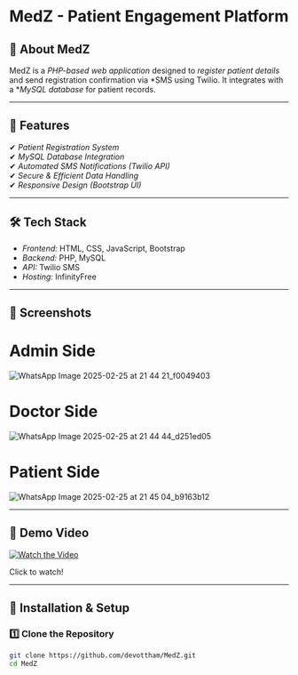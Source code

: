 # MedZ - Patient Engagement Platform

## 🏥 About MedZ  
MedZ is a *PHP-based web application* designed to *register patient details* and send registration confirmation via *SMS using Twilio. It integrates with a **MySQL database* for patient records.

---

## 🚀 Features  
✔ *Patient Registration System*  
✔ *MySQL Database Integration*  
✔ *Automated SMS Notifications (Twilio API)*  
✔ *Secure & Efficient Data Handling*  
✔ *Responsive Design (Bootstrap UI)*  

---

## 🛠 Tech Stack  
- *Frontend:* HTML, CSS, JavaScript, Bootstrap  
- *Backend:* PHP, MySQL  
- *API:* Twilio SMS  
- *Hosting:* InfinityFree  

---

## 📸 Screenshots

# Admin Side
 
![WhatsApp Image 2025-02-25 at 21 44 21_f0049403](https://github.com/user-attachments/assets/700f2855-9ece-4994-aaaa-34538b9a3d3b)

# Doctor Side

![WhatsApp Image 2025-02-25 at 21 44 44_d251ed05](https://github.com/user-attachments/assets/2577acb6-bc35-4eb3-9a88-edfa3567e54d)

# Patient Side

![WhatsApp Image 2025-02-25 at 21 45 04_b9163b12](https://github.com/user-attachments/assets/6a403072-8403-4de2-b196-98effc77e09d)

---

## 🎥 Demo Video  
[![Watch the Video](https://img.youtube.com/vi/hLvuWnBC7Oc/0.jpg)](https://youtu.be/hLvuWnBC7Oc)  

Click to watch!

---
## 🔧 Installation & Setup  
### 1️⃣ Clone the Repository  
```bash
git clone https://github.com/devottham/MedZ.git
cd MedZ
